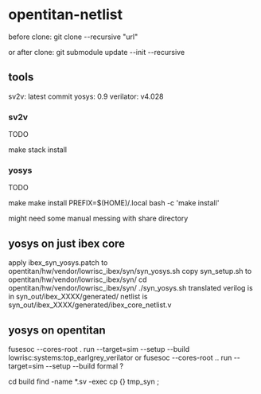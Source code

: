 # opentitan-netlist

before clone:
git clone --recursive "url"

or after clone:
git submodule update --init --recursive


## tools

sv2v: latest commit
yosys: 0.9
verilator: v4.028

### sv2v

TODO

make
stack install

### yosys

TODO

make
make install
PREFIX=$(HOME)/.local bash -c 'make install'

might need some manual messing with share directory

## yosys on just ibex core

apply ibex_syn_yosys.patch to opentitan/hw/vendor/lowrisc_ibex/syn/syn_yosys.sh
copy syn_setup.sh to opentitan/hw/vendor/lowrisc_ibex/syn/
cd opentitan/hw/vendor/lowrisc_ibex/syn/
./syn_yosys.sh
translated verilog is in syn_out/ibex_XXXX/generated/
netlist is syn_out/ibex_XXXX/generated/ibex_core_netlist.v

## yosys on opentitan

fusesoc --cores-root . run --target=sim --setup --build lowrisc:systems:top_earlgrey_verilator 
or 
fusesoc --cores-root .. run --target=sim --setup --build formal
?

cd build
find -name \*.sv -exec cp {} tmp_syn \;
